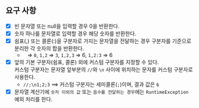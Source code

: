 ## 요구 사항
- [x] 빈 문자열 또는 null을 입력할 경우 0을 반환한다.
- [x] 숫자 하나를 문자열로 입력할 경우 해당 숫자를 반환한다.
- [x] 쉼표(,) 또는 콜론(:)을 구분자로 가지는 문자열을 전달하는 경우 구분자를 기준으로 분리한 각 숫자의 합을 반환한다.
    - ` ` => `0`, `1,2` => `3`, `1,2,3` => 6, `1,2:3` => 6
- [x] 앞의 기본 구분자(쉼표, 콜론) 외에 커스텀 구분자를 지정할 수 있다.  
커스텀 구분자는 문자열 앞부분의 `//`와 `\n` 사이에 위치하는 문자를 커스텀 구분자로 사용한다. 
    - `//;\n1;2;3` ==> 커스텀 구분자는 세미콜론(`;`)이며, 결과 값은 `6`
- [x] 문자열 계산기에 `숫자 이외의 값` 또는 `음수를 전달하는 경우`에는 `RuntimeException` 예외 처리를 한다. 
